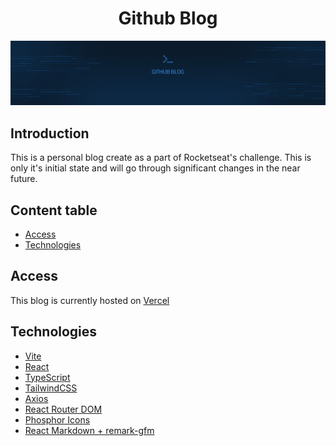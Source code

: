 <h1 align="center">Github Blog</h1>

<img src="./src/assets/HeaderCover.png">

## Introduction
This is a personal blog create as a part of Rocketseat's challenge. This is only it's initial state and will go through significant changes in the near future.

## Content table

<!--ts-->
   * [Access](#Access)
   * [Technologies](#Technologies)
<!--te-->

## Access
This blog is currently hosted on [Vercel](https://github-blog-murex.vercel.app/)

## Technologies
* [Vite](https://vitejs.dev/)
* [React](https://reactjs.org/)
* [TypeScript](https://www.typescriptlang.org/)
* [TailwindCSS](https://tailwindcss.com/)
* [Axios](https://axios-http.com/)
* [React Router DOM](https://www.npmjs.com/package/react-router-dom)
* [Phosphor Icons](https://phosphoricons.com/)
* [React Markdown + remark-gfm](https://github.com/remarkjs/react-markdown)